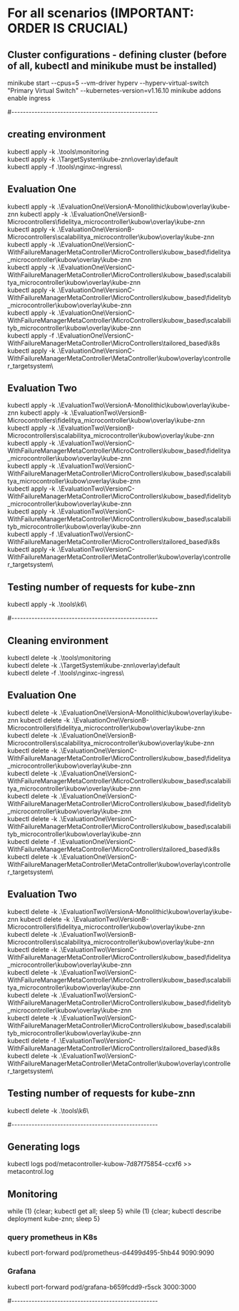# For all scenarios (IMPORTANT: ORDER IS CRUCIAL)

## Cluster configurations - defining cluster (before of all, kubectl and minikube must be installed)

minikube start --cpus=5 --vm-driver hyperv --hyperv-virtual-switch "Primary Virtual Switch" --kubernetes-version=v1.16.10
minikube addons enable ingress

#---------------------------------------------------
## creating environment
kubectl apply -k .\tools\monitoring\
kubectl apply -k .\TargetSystem\kube-znn\overlay\default\
kubectl apply -f .\tools\nginxc-ingress\

## Evaluation One
kubectl apply -k .\EvaluationOne\VersionA-Monolithic\kubow\overlay\kube-znn
kubectl apply -k .\EvaluationOne\VersionB-Microcontrollers\fidelitya_microcontroller\kubow\overlay\kube-znn\
kubectl apply -k .\EvaluationOne\VersionB-Microcontrollers\scalabilitya_microcontroller\kubow\overlay\kube-znn\
kubectl apply -k .\EvaluationOne\VersionC-WithFailureManagerMetaController\MicroControllers\kubow_based\fidelitya_microcontroller\kubow\overlay\kube-znn\
kubectl apply -k .\EvaluationOne\VersionC-WithFailureManagerMetaController\MicroControllers\kubow_based\scalabilitya_microcontroller\kubow\overlay\kube-znn\
kubectl apply -k .\EvaluationOne\VersionC-WithFailureManagerMetaController\MicroControllers\kubow_based\fidelityb_microcontroller\kubow\overlay\kube-znn\
kubectl apply -k .\EvaluationOne\VersionC-WithFailureManagerMetaController\MicroControllers\kubow_based\scalabilityb_microcontroller\kubow\overlay\kube-znn\
kubectl apply -f .\EvaluationOne\VersionC-WithFailureManagerMetaController\MicroControllers\tailored_based\k8s\
kubectl apply -k .\EvaluationOne\VersionC-WithFailureManagerMetaController\MetaController\kubow\overlay\controller_targetsystem\

## Evaluation Two
kubectl apply -k .\EvaluationTwo\VersionA-Monolithic\kubow\overlay\kube-znn
kubectl apply -k .\EvaluationTwo\VersionB-Microcontrollers\fidelitya_microcontroller\kubow\overlay\kube-znn\
kubectl apply -k .\EvaluationTwo\VersionB-Microcontrollers\scalabilitya_microcontroller\kubow\overlay\kube-znn\
kubectl apply -k .\EvaluationTwo\VersionC-WithFailureManagerMetaController\MicroControllers\kubow_based\fidelitya_microcontroller\kubow\overlay\kube-znn\
kubectl apply -k .\EvaluationTwo\VersionC-WithFailureManagerMetaController\MicroControllers\kubow_based\scalabilitya_microcontroller\kubow\overlay\kube-znn\
kubectl apply -k .\EvaluationTwo\VersionC-WithFailureManagerMetaController\MicroControllers\kubow_based\fidelityb_microcontroller\kubow\overlay\kube-znn\
kubectl apply -k .\EvaluationTwo\VersionC-WithFailureManagerMetaController\MicroControllers\kubow_based\scalabilityb_microcontroller\kubow\overlay\kube-znn\
kubectl apply -f .\EvaluationTwo\VersionC-WithFailureManagerMetaController\MicroControllers\tailored_based\k8s\
kubectl apply -k .\EvaluationTwo\VersionC-WithFailureManagerMetaController\MetaController\kubow\overlay\controller_targetsystem\

## Testing number of requests for kube-znn
kubectl apply -k .\tools\k6\


#---------------------------------------------------
## Cleaning environment
kubectl delete -k .\tools\monitoring\
kubectl delete -k .\TargetSystem\kube-znn\overlay\default\
kubectl delete -f .\tools\nginxc-ingress\

## Evaluation One
kubectl delete -k .\EvaluationOne\VersionA-Monolithic\kubow\overlay\kube-znn
kubectl delete -k .\EvaluationOne\VersionB-Microcontrollers\fidelitya_microcontroller\kubow\overlay\kube-znn\
kubectl delete -k .\EvaluationOne\VersionB-Microcontrollers\scalabilitya_microcontroller\kubow\overlay\kube-znn\
kubectl delete -k .\EvaluationOne\VersionC-WithFailureManagerMetaController\MicroControllers\kubow_based\fidelitya_microcontroller\kubow\overlay\kube-znn\
kubectl delete -k .\EvaluationOne\VersionC-WithFailureManagerMetaController\MicroControllers\kubow_based\scalabilitya_microcontroller\kubow\overlay\kube-znn\
kubectl delete -k .\EvaluationOne\VersionC-WithFailureManagerMetaController\MicroControllers\kubow_based\fidelityb_microcontroller\kubow\overlay\kube-znn\
kubectl delete -k .\EvaluationOne\VersionC-WithFailureManagerMetaController\MicroControllers\kubow_based\scalabilityb_microcontroller\kubow\overlay\kube-znn\
kubectl delete -f .\EvaluationOne\VersionC-WithFailureManagerMetaController\MicroControllers\tailored_based\k8s\
kubectl delete -k .\EvaluationOne\VersionC-WithFailureManagerMetaController\MetaController\kubow\overlay\controller_targetsystem\

## Evaluation Two
kubectl delete -k .\EvaluationTwo\VersionA-Monolithic\kubow\overlay\kube-znn
kubectl delete -k .\EvaluationTwo\VersionB-Microcontrollers\fidelitya_microcontroller\kubow\overlay\kube-znn\
kubectl delete -k .\EvaluationTwo\VersionB-Microcontrollers\scalabilitya_microcontroller\kubow\overlay\kube-znn\
kubectl delete -k .\EvaluationTwo\VersionC-WithFailureManagerMetaController\MicroControllers\kubow_based\fidelitya_microcontroller\kubow\overlay\kube-znn\
kubectl delete -k .\EvaluationTwo\VersionC-WithFailureManagerMetaController\MicroControllers\kubow_based\scalabilitya_microcontroller\kubow\overlay\kube-znn\
kubectl delete -k .\EvaluationTwo\VersionC-WithFailureManagerMetaController\MicroControllers\kubow_based\fidelityb_microcontroller\kubow\overlay\kube-znn\
kubectl delete -k .\EvaluationTwo\VersionC-WithFailureManagerMetaController\MicroControllers\kubow_based\scalabilityb_microcontroller\kubow\overlay\kube-znn\
kubectl delete -f .\EvaluationTwo\VersionC-WithFailureManagerMetaController\MicroControllers\tailored_based\k8s\
kubectl delete -k .\EvaluationTwo\VersionC-WithFailureManagerMetaController\MetaController\kubow\overlay\controller_targetsystem\

## Testing number of requests for kube-znn
kubectl delete -k .\tools\k6\

#---------------------------------------------------

## Generating logs
kubectl logs pod/metacontroller-kubow-7d87f75854-ccxf6 >> metacontrol.log

## Monitoring
while (1) {clear; kubectl get all; sleep 5}
while (1) {clear; kubectl describe deployment kube-znn; sleep 5}

### query prometheus in K8s
kubectl port-forward pod/prometheus-d4499d495-5hb44 9090:9090

### Grafana
kubectl port-forward pod/grafana-b659fcdd9-r5sck 3000:3000

#---------------------------------------------------
